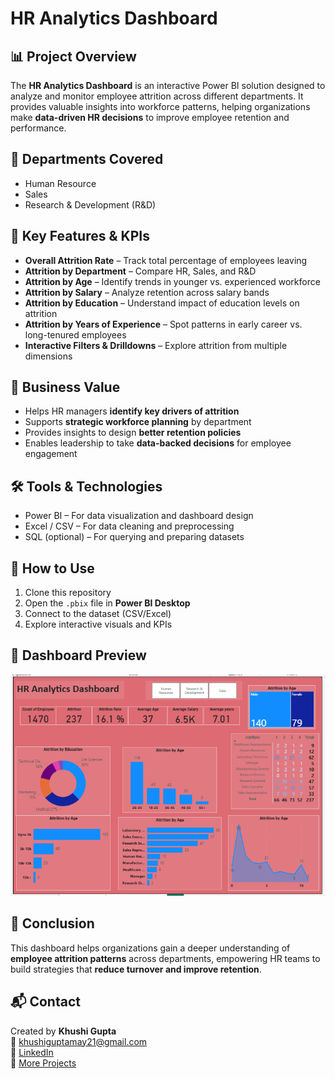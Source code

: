 # HR Analytics Dashboard  

## 📊 Project Overview  
The **HR Analytics Dashboard** is an interactive Power BI solution designed to analyze and monitor employee attrition across different departments. It provides valuable insights into workforce patterns, helping organizations make **data-driven HR decisions** to improve employee retention and performance.  

## 🏢 Departments Covered  
- Human Resource  
- Sales  
- Research & Development (R&D)  

## 🔑 Key Features & KPIs  
- **Overall Attrition Rate** – Track total percentage of employees leaving  
- **Attrition by Department** – Compare HR, Sales, and R&D  
- **Attrition by Age** – Identify trends in younger vs. experienced workforce  
- **Attrition by Salary** – Analyze retention across salary bands  
- **Attrition by Education** – Understand impact of education levels on attrition  
- **Attrition by Years of Experience** – Spot patterns in early career vs. long-tenured employees  
- **Interactive Filters & Drilldowns** – Explore attrition from multiple dimensions  

## 🎯 Business Value  
- Helps HR managers **identify key drivers of attrition**  
- Supports **strategic workforce planning** by department  
- Provides insights to design **better retention policies**  
- Enables leadership to take **data-backed decisions** for employee engagement  

## 🛠️ Tools & Technologies  
- Power BI – For data visualization and dashboard design  
- Excel / CSV – For data cleaning and preprocessing  
- SQL (optional) – For querying and preparing datasets  

## 🚀 How to Use  
1. Clone this repository  
2. Open the `.pbix` file in **Power BI Desktop**  
3. Connect to the dataset (CSV/Excel)  
4. Explore interactive visuals and KPIs  

## 📸 Dashboard Preview  

![HR Analytics Dashboard Screenshot](https://github.com/Khushi-gupta21/HR_Analytics_Dashboard/blob/Intermediate/Overview.png)

## 📌 Conclusion  
This dashboard helps organizations gain a deeper understanding of **employee attrition patterns** across departments, empowering HR teams to build strategies that **reduce turnover and improve retention**.  

## 📬 Contact
Created by **Khushi Gupta**  
📧 [khushiguptamay21@gmail.com](mailto:khushiguptamay21@gmail.com)  
🔗 [LinkedIn](https://www.linkedin.com/in/khushi-gupta-b0742a203)  
📂 [More Projects](https://github.com/Khushi-gupta21)
